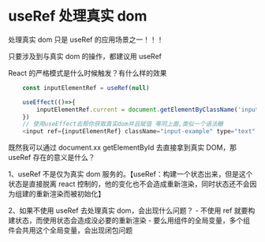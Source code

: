 # useRef 处理真实 dom

处理真实 dom 只是 useRef 的应用场景之一！！！

只要涉及到与真实 dom 的操作，都建议用 useRef

React 的严格模式是什么时候触发？有什么样的效果

```js
    const inputElementRef = useRef(null)

    useEffect(()=>{
        inputElementRef.current = document.getElementByClassName('input-example')[0]
    })
    // 使用useEffect去帮你获取真实dom并且赋值 等同上面,类似一个语法糖
    <input ref={inputElementRef} className="input-example" type="text" />

```

既然我可以通过 document.xx getElementById 去直接拿到真实 DOM，那 useRef 存在的意义是什么？

1、useRef 不是仅为真实 dom 服务的。【useRef：构建一个状态出来，但是这个状态是直接脱离 react 控制的，他的变化也不会造成重新渲染，同时状态还不会因为组建的重新渲染而被初始化】

2、如果不使用 useRef 去处理真实 dom，会出现什么问题？ - 不使用 ref 就要构建状态，而使用状态会造成没必要的重新渲染 - 要么用组件的全局变量，多个组件会共用这个全局变量，会出现闭包问题
